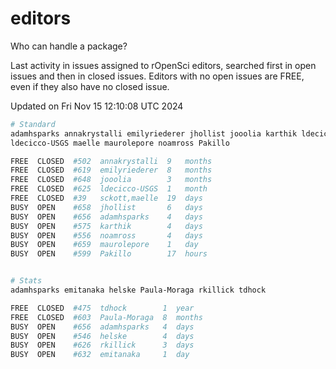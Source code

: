 # editors

Who can handle a package?

Last activity in issues assigned to rOpenSci editors, searched first in open
issues and then in closed issues. Editors with no open issues are FREE, even if
they also have no closed issue.


Updated on Fri Nov 15 12:10:08 UTC 2024

```bash
# Standard
adamhsparks annakrystalli emilyriederer jhollist jooolia karthik ldecicco
ldecicco-USGS maelle maurolepore noamross Pakillo

FREE  CLOSED  #502  annakrystalli  9   months
FREE  CLOSED  #619  emilyriederer  8   months
FREE  CLOSED  #648  jooolia        3   months
FREE  CLOSED  #625  ldecicco-USGS  1   month
FREE  CLOSED  #39   sckott,maelle  19  days
BUSY  OPEN    #658  jhollist       6   days
BUSY  OPEN    #656  adamhsparks    4   days
BUSY  OPEN    #575  karthik        4   days
BUSY  OPEN    #556  noamross       4   days
BUSY  OPEN    #659  maurolepore    1   day
BUSY  OPEN    #599  Pakillo        17  hours


# Stats
adamhsparks emitanaka helske Paula-Moraga rkillick tdhock

FREE  CLOSED  #475  tdhock        1  year
FREE  CLOSED  #603  Paula-Moraga  8  months
BUSY  OPEN    #656  adamhsparks   4  days
BUSY  OPEN    #546  helske        4  days
BUSY  OPEN    #626  rkillick      3  days
BUSY  OPEN    #632  emitanaka     1  day
```
